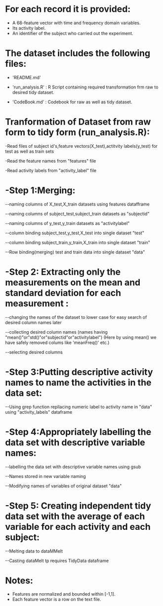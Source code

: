 

For each record it is provided:
======================================

- A 68-feature vector with time and frequency domain variables. 
- Its activity label. 
- An identifier of the subject who carried out the experiment.

The dataset includes the following files:
=========================================

- 'README.md'

- 'run_analysis.R' : R Script containing required transformation frm raw to desired tidy dataset.

- 'CodeBook.md' : Codebook for raw as well as tidy dataset. 

Tranformation of Dataset from raw form to tidy form (run_analysis.R):
==============================================

-Read files of subject id's,feature vectors(X_test),actitvity labels(y_test) for test as well as train sets

-Read the feature names from "features" file

-Read activity labels from "activity_label" file
 

-Step 1:Merging:
================

--naming columns of X_test,X_train datasets using features datafframe

--naming columns of subject_test,subject_train datasets as "subjectid"

--naming columns of y_test,y_train datasets as "activitylabel"

--column binding subject_test,y_test,X_test into single dataset "test"

--column binding subject_train,y_train,X_train into single dataset "train"

--Row binding(merging) test and train data into single dataset "data"


-Step 2: Extracting only the measurements on the mean and standard deviation for each measurement :
====================================================================================================

--changing the names of the dataset to lower case for easy search of desired column names later

--collecting desired column names (names having "mean()"or"std()"or"subjectid"or"activitylabel") 
  (Here by using mean() we have safely removed colums like 'meanFreq()' etc.)

--selecting desired columns


-Step 3:Putting descriptive activity names to name the activities in the data set:
==================================================================================

--Using grep function repllacing numeric label to activity name in "data" using "activity_labels" dataframe


-Step 4:Appropriately labelling the data set with descriptive variable names:
==================================================================================

--labelling the data set with descriptive variable names using gsub

--Names stored in new variable naming

--Modifying names of variables of original dataset "data"


-Step 5: Creating independent tidy data set with the average of each variable for each activity and each subject:
=====================================================================================================================

--Melting data to dataMMelt

--Casting dataMelt tp requires TidyData dataframe

  Notes: 
======
- Features are normalized and bounded within [-1,1].
- Each feature vector is a row on the text file.








